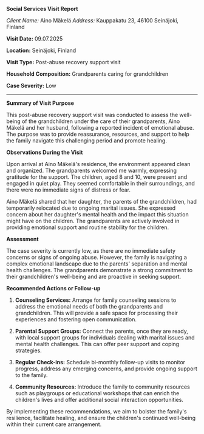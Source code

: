 **Social Services Visit Report**

*Client Name:* Aino Mäkelä
*Address:* Kauppakatu 23, 46100 Seinäjoki, Finland

**Visit Date:** 09.07.2025

**Location:** Seinäjoki, Finland

**Visit Type:** Post-abuse recovery support visit

**Household Composition:** Grandparents caring for grandchildren

**Case Severity:** Low

---

**Summary of Visit Purpose**

This post-abuse recovery support visit was conducted to assess the well-being of the grandchildren under the care of their grandparents, Aino Mäkelä and her husband, following a reported incident of emotional abuse. The purpose was to provide reassurance, resources, and support to help the family navigate this challenging period and promote healing.

**Observations During the Visit**

Upon arrival at Aino Mäkelä's residence, the environment appeared clean and organized. The grandparents welcomed me warmly, expressing gratitude for the support. The children, aged 8 and 10, were present and engaged in quiet play. They seemed comfortable in their surroundings, and there were no immediate signs of distress or fear.

Aino Mäkelä shared that her daughter, the parents of the grandchildren, had temporarily relocated due to ongoing marital issues. She expressed concern about her daughter's mental health and the impact this situation might have on the children. The grandparents are actively involved in providing emotional support and routine stability for the children.

**Assessment**

The case severity is currently low, as there are no immediate safety concerns or signs of ongoing abuse. However, the family is navigating a complex emotional landscape due to the parents' separation and mental health challenges. The grandparents demonstrate a strong commitment to their grandchildren's well-being and are proactive in seeking support.

**Recommended Actions or Follow-up**

1. **Counseling Services:** Arrange for family counseling sessions to address the emotional needs of both the grandparents and grandchildren. This will provide a safe space for processing their experiences and fostering open communication.

2. **Parental Support Groups:** Connect the parents, once they are ready, with local support groups for individuals dealing with marital issues and mental health challenges. This can offer peer support and coping strategies.

3. **Regular Check-ins:** Schedule bi-monthly follow-up visits to monitor progress, address any emerging concerns, and provide ongoing support to the family.

4. **Community Resources:** Introduce the family to community resources such as playgroups or educational workshops that can enrich the children's lives and offer additional social interaction opportunities.

By implementing these recommendations, we aim to bolster the family's resilience, facilitate healing, and ensure the children's continued well-being within their current care arrangement.